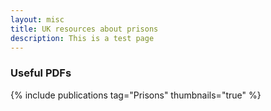 ```yaml
---
layout: misc
title: UK resources about prisons
description: This is a test page
---
```


### Useful PDFs

{% include publications tag="Prisons" thumbnails="true" %}
